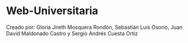 # Web-Universitaria
Creado por: 
Gloria Jireth Mosquera Rondón,
Sebastián Luis Osorio,
Juan David Maldonado Castro y
Sergio Andrés Cuesta Ortiz
